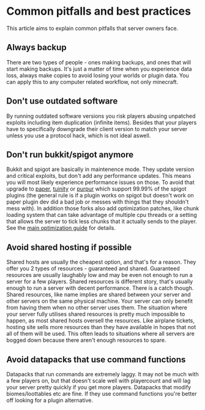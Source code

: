 # Common pitfalls and best practices

This article aims to explain common pitfalls that server owners face.

## Always backup
There are two types of people - ones making backups, and ones that will start making backups. It's just a matter of time when you experience data loss, always make copies to avoid losing your worlds or plugin data. You can apply this to any computer related workflow, not only minecraft.

## Don't use outdated software
By running outdated software versions you risk players abusing unpatched exploits including item duplication (infinite items). Besides that your players have to specifically downgrade their client version to match your server unless you use a protocol hack, which is not ideal aswell. 

## Don't run bukkit/spigot anymore
Bukkit and spigot are basically in maintenence mode. They update version and critical exploits, but don't add any performance updates. This means you will most likely experience performance issues on those. To avoid that upgrade to [paper](https://papermc.io/downloads), [tuinity](https://ci.codemc.io/job/Spottedleaf/job/Tuinity) or [purpur](https://purpur.pl3x.net/downloads) which support 99.99% of the spigot plugins (the general rule is if a plugin works on spigot but doesn't work on paper plugin dev did a bad job or messes with things that they shouldn't mess with). In addition those forks also add optimization patches, like chunk loading system that can take advantage of multiple cpu threads or a setting that allows the server to tick less chunks that it actually sends to the player. See the [main optimization guide](https://github.com/YouHaveTrouble/minecraft-optimization) for details.

## Avoid shared hosting if possible
Shared hosts are usually the cheapest option, and that's for a reason. They offer you 2 types of resources - guaranteed and shared. Guaranteed resources are usually laughably low and may be even not enough to run a server for a few players. Shared resources is different story, that's usually enough to run a server with decent performance. There is a catch though. Shared resources, like name implies are shared between your server and other servers on the same physical machine. Your server can only benefit from having them when no other server uses them. The situation where your server fully utilises shared resources is pretty much impossible to happen, as most shared hosts oversell the resources. Like airplane tickets, hosting site sells more resources than they have available in hopes that not all of them will be used. This often leads to situations where all servers are bogged down because there aren't enough resources to spare.

## Avoid datapacks that use command functions
Datapacks that run commands are extremely laggy. It may not be much with a few players on, but that doesn't scale well with playercount and will lag your server pretty quickly if you get more players. Datapacks that modify biomes/loottables etc are fine. If they use command functions you're better off looking for a plugin alternative.